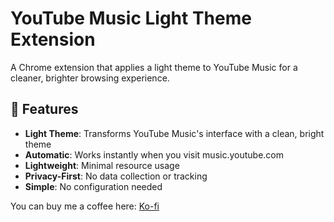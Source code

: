 # YouTube Music Light Theme Extension

A Chrome extension that applies a light theme to YouTube Music for a cleaner, brighter browsing experience.

## 🌟 Features

- **Light Theme**: Transforms YouTube Music's interface with a clean, bright theme
- **Automatic**: Works instantly when you visit music.youtube.com
- **Lightweight**: Minimal resource usage
- **Privacy-First**: No data collection or tracking
- **Simple**: No configuration needed

You can buy me a coffee here: [Ko-fi](https://ko-fi.com/moshestein)
